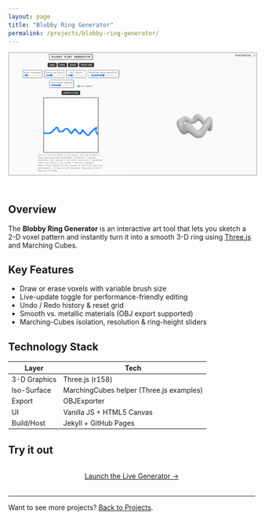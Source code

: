 ```yaml
---
layout: page
title: "Blobby Ring Generator"
permalink: /projects/blobby-ring-generator/
---
```


<img src="/assets/images/blobbyringhero.png" alt="Blobby Ring Generator hero image" style="max-width:100%; border:2px solid #ccc; margin-bottom:1.5rem;" />

## Overview
The **Blobby Ring Generator** is an interactive art tool that lets you sketch a 2-D voxel pattern and instantly turn it into a smooth 3-D ring using [Three.js](https://threejs.org/) and Marching Cubes.

## Key Features
* Draw or erase voxels with variable brush size
* Live-update toggle for performance-friendly editing
* Undo / Redo history & reset grid
* Smooth vs. metallic materials (OBJ export supported)
* Marching-Cubes isolation, resolution & ring-height sliders

## Technology Stack
| Layer | Tech |
|-------|------|
| 3-D Graphics | Three.js (r158) |
| Iso-Surface | MarchingCubes helper (Three.js examples) |
| Export | OBJExporter |
| UI | Vanilla JS + HTML5 Canvas |
| Build/Host | Jekyll + GitHub Pages |

## Try it out
<div style="text-align:center;margin:2rem 0;">
  <a href="/Projects/three-ring-generator/" class="btn btn-hero" style="padding:12px 24px;">Launch the Live Generator →</a>
</div>

---

Want to see more projects? <a href="/projects/">Back to Projects</a>.

<script src="/assets/js/dark-mode.js" defer></script> 